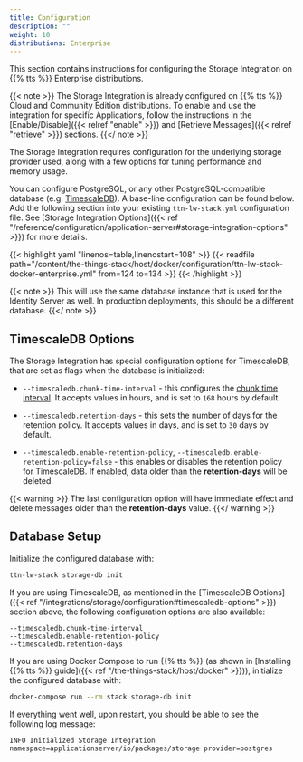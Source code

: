 ```yaml
---
title: Configuration
description: ""
weight: 10
distributions: Enterprise
---
```


This section contains instructions for configuring the Storage Integration on {{% tts %}} Enterprise distributions.

{{< note >}} The Storage Integration is already configured on {{% tts %}} Cloud and Community Edition distributions. To enable and use the integration for specific Applications, follow the instructions in the [Enable/Disable]({{< relref "enable" >}}) and [Retrieve Messages]({{< relref "retrieve" >}}) sections. {{</ note >}}

The Storage Integration requires configuration for the underlying storage provider used, along with a few options for tuning performance and memory usage.

You can configure PostgreSQL, or any other PostgreSQL-compatible database (e.g. [TimescaleDB](https://www.timescale.com/)). A base-line configuration can be found below. Add the following section into your existing `ttn-lw-stack.yml` configuration file. See [Storage Integration Options]({{< ref "/reference/configuration/application-server#storage-integration-options" >}}) for more details.

{{< highlight yaml "linenos=table,linenostart=108" >}}
{{< readfile path="/content/the-things-stack/host/docker/configuration/ttn-lw-stack-docker-enterprise.yml" from=124 to=134 >}}
{{< /highlight >}}

{{< note >}} This will use the same database instance that is used for the Identity Server as well. In production deployments, this should be a different database. {{</ note >}}

## TimescaleDB Options

The Storage Integration has special configuration options for TimescaleDB, that are set as flags when the database is initialized:

- `--timescaledb.chunk-time-interval` - this configures the [chunk time interval](https://docs.timescale.com/timescaledb/latest/how-to-guides/hypertables/best-practices/#time-intervals). It accepts values in hours, and is set to `168` hours by default.

- `--timescaledb.retention-days` - this sets the number of days for the retention policy. It accepts values in days, and is set to `30` days by default.

- `--timescaledb.enable-retention-policy`, `--timescaledb.enable-retention-policy=false` - this enables or disables the retention policy for TimescaleDB. If enabled, data older than the **retention-days** will be deleted.

{{< warning >}} The last configuration option will have immediate effect and delete messages older than the **retention-days** value. {{</ warning >}}

## Database Setup

Initialize the configured database with:

```bash
ttn-lw-stack storage-db init
```

If you are using TimescaleDB, as mentioned in the [TimescaleDB Options]({{< ref "/integrations/storage/configuration#timescaledb-options" >}}) section above, the following configuration options are also available:

```
--timescaledb.chunk-time-interval
--timescaledb.enable-retention-policy
--timescaledb.retention-days
```

If you are using Docker Compose to run {{% tts %}} (as shown in [Installing {{% tts %}} guide]({{< ref "/the-things-stack/host/docker" >}})), initialize the configured database with:

```bash
docker-compose run --rm stack storage-db init
```

If everything went well, upon restart, you should be able to see the following log message:

```
INFO Initialized Storage Integration          namespace=applicationserver/io/packages/storage provider=postgres
```
